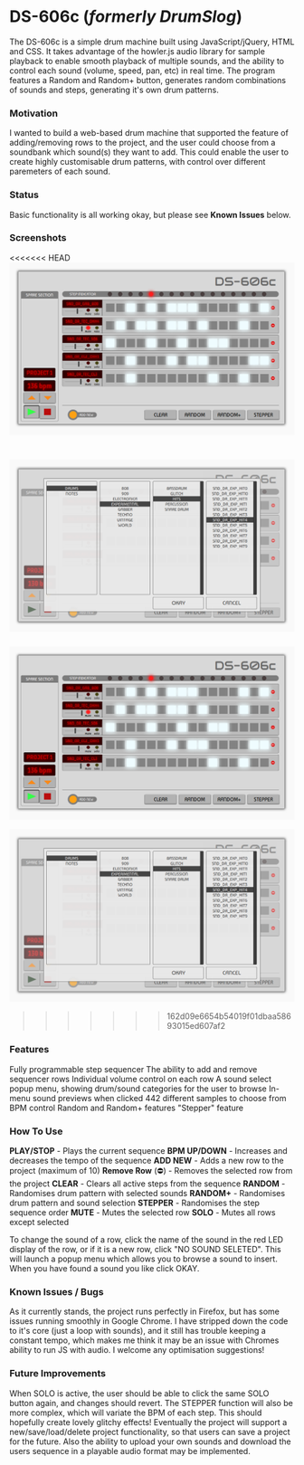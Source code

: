 # DS-606c (*formerly DrumSlog*)
The DS-606c is a simple drum machine built using JavaScript/jQuery, HTML and CSS. It takes advantage of the howler.js audio library for sample playback to enable smooth playback of multiple sounds, and the ability to control each sound (volume, speed, pan, etc) in real time. The program features a Random and Random+ button, generates random combinations of sounds and steps, generating it's own drum patterns.

### Motivation
I wanted to build a web-based drum machine that supported the feature of adding/removing rows to the project, and the user could choose from a soundbank which sound(s) they want to add. This could enable the user to create highly customisable drum patterns, with control over different paremeters of each sound.

### Status
Basic functionality is all working okay, but please see **Known Issues** below.

### Screenshots

<<<<<<< HEAD
![screenshot](https://raw.githubusercontent.com/default-LA/DrumSlog/master/assets/img/ds-main.png)

![screenshot](https://raw.githubusercontent.com/default-LA/DrumSlog/master/assets/img/ds-menu.png)
=======
![screenshot](https://raw.githubusercontent.com/default-LA/DrumSlog/master/ds-main.png)

![screenshot](https://raw.githubusercontent.com/default-LA/DrumSlog/master/ds-menu.png)
>>>>>>> 162d09e6654b54019f01dbaa58693015ed607af2

### Features

Fully programmable step sequencer
The ability to add and remove sequencer rows
Individual volume control on each row
A sound select popup menu, showing drum/sound categories for the user to browse
In-menu sound previews when clicked
442 different samples to choose from
BPM control
Random and Random+ features
"Stepper" feature

### How To Use

**PLAY/STOP** - Plays the current sequence
**BPM UP/DOWN** - Increases and decreases the tempo of the sequence
**ADD NEW** - Adds a new row to the project (maximum of 10)
**Remove Row** (⛔) - Removes the selected row from the project
**CLEAR** - Clears all active steps from the sequence
**RANDOM** - Randomises drum pattern with selected sounds
**RANDOM+** - Randomises drum pattern and sound selection
**STEPPER** - Randomises the step sequence order
**MUTE** - Mutes the selected row
**SOLO** - Mutes all rows except selected

To change the sound of a row, click the name of the sound in the red LED display of the row, or if it is a new row, click "NO SOUND SELETED". This will launch a popup menu which allows you to browse a sound to insert. When you have found a sound you like click OKAY.

### Known Issues / Bugs

As it currently stands, the project runs perfectly in Firefox, but has some issues running smoothly in Google Chrome. I have stripped down the code to it's core (just a loop with sounds), and it still has trouble keeping a constant tempo, which makes me think it may be an issue with Chromes ability to run JS with audio. I welcome any optimisation suggestions!

### Future Improvements

When SOLO is active, the user should be able to click the same SOLO button again, and changes should revert.
The STEPPER function will also be more complex, which will variate the BPM of each step. This should hopefully create lovely glitchy effects!
Eventually the project will support a new/save/load/delete project functionality, so that users can save a project for the future.
Also the ability to upload your own sounds and download the users sequence in a playable audio format may be implemented. 


